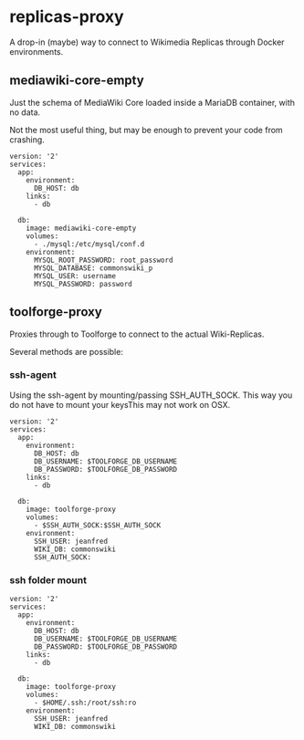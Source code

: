 replicas-proxy
==============

A drop-in (maybe) way to connect to Wikimedia Replicas through Docker environments.


mediawiki-core-empty
--------------------

Just the schema of MediaWiki Core loaded inside a MariaDB container, with no data.

Not the most useful thing, but may be enough to prevent your code from crashing.

```
version: '2'
services:
  app:
    environment:
      DB_HOST: db
    links:
      - db

  db:
    image: mediawiki-core-empty
    volumes:
      - ./mysql:/etc/mysql/conf.d
    environment:
      MYSQL_ROOT_PASSWORD: root_password
      MYSQL_DATABASE: commonswiki_p
      MYSQL_USER: username
      MYSQL_PASSWORD: password
```

toolforge-proxy
---------------

Proxies through to Toolforge to connect to the actual Wiki-Replicas.

Several methods are possible:

### ssh-agent

Using the ssh-agent by mounting/passing SSH_AUTH_SOCK. This way you do not have to mount your keysThis may not work on OSX.
```
version: '2'
services:
  app:
    environment:
      DB_HOST: db
      DB_USERNAME: $TOOLFORGE_DB_USERNAME
      DB_PASSWORD: $TOOLFORGE_DB_PASSWORD
    links:
      - db

  db:
    image: toolforge-proxy
    volumes:
      - $SSH_AUTH_SOCK:$SSH_AUTH_SOCK
    environment:
      SSH_USER: jeanfred
      WIKI_DB: commonswiki
      SSH_AUTH_SOCK:
```

### ssh folder mount

```
version: '2'
services:
  app:
    environment:
      DB_HOST: db
      DB_USERNAME: $TOOLFORGE_DB_USERNAME
      DB_PASSWORD: $TOOLFORGE_DB_PASSWORD
    links:
      - db

  db:
    image: toolforge-proxy
    volumes:
      - $HOME/.ssh:/root/ssh:ro
    environment:
      SSH_USER: jeanfred
      WIKI_DB: commonswiki
```

